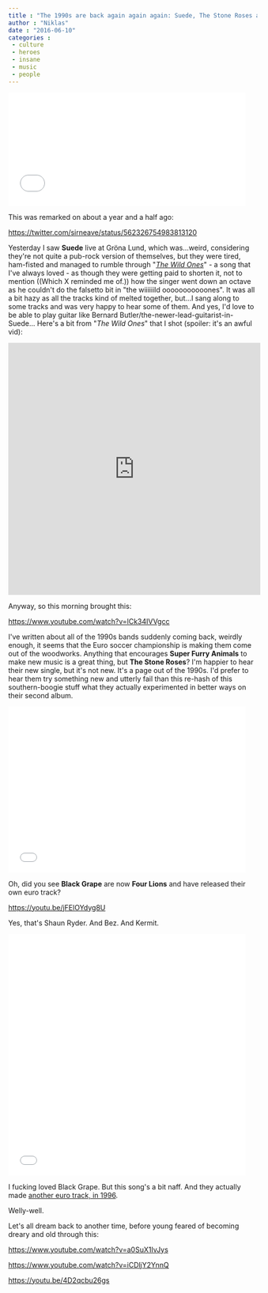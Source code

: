 ```yaml
---
title : "The 1990s are back again again again: Suede, The Stone Roses and Black Grape"
author : "Niklas"
date : "2016-06-10"
categories : 
 - culture
 - heroes
 - insane
 - music
 - people
---
```


<iframe src="//giphy.com/embed/12Kx5pWpBc1WUM" width="480" height="229" frameborder="0" class="giphy-embed" allowfullscreen></iframe>

This was remarked on about a year and a half ago:

https://twitter.com/sirneave/status/562326754983813120

Yesterday I saw **Suede** live at Gröna Lund, which was...weird, considering they're not quite a pub-rock version of themselves, but they were tired, ham-fisted and managed to rumble through "_[The Wild Ones](https://www.youtube.com/watch?v=lCk34IVVgcc)_" - a song that I've always loved - as though they were getting paid to shorten it, not to mention ((Which X reminded me of.)) how the singer went down an octave as he couldn't do the falsetto bit in "the wiiiiiild ooooooooooones". It was all a bit hazy as all the tracks kind of melted together, but...I sang along to some tracks and was very happy to hear some of them. And yes, I'd love to be able to play guitar like Bernard Butler/the-newer-lead-guitarist-in-Suede... Here's a bit from "_The Wild Ones_" that I shot (spoiler: it's an awful vid):

<iframe src="https://player.vimeo.com/video/170132927?color=ffffff&amp;title=0&amp;byline=0&amp;portrait=0" width="510" height="510" frameborder="0" webkitallowfullscreen mozallowfullscreen="" allowfullscreen=""></iframe>

Anyway, so this morning brought this:

https://www.youtube.com/watch?v=lCk34IVVgcc

I've written about all of the 1990s bands suddenly coming back, weirdly enough, it seems that the Euro soccer championship is making them come out of the woodworks. Anything that encourages **Super Furry Animals** to make new music is a great thing, but **The Stone Roses**? I'm happier to hear their new single, but it's not new. It's a page out of the 1990s. I'd prefer to hear them try something new and utterly fail than this re-hash of this southern-boogie stuff what they actually experimented in better ways on their second album.

<iframe src="//giphy.com/embed/BTR5ySzEUQDw4" width="480" height="336" frameborder="0" class="giphy-embed" allowfullscreen></iframe>

Oh, did you see **Black Grape** are now **Four Lions** and have released their own euro track?

https://youtu.be/jFElOYdyg8U

Yes, that's Shaun Ryder. And Bez. And Kermit.

<iframe src="//giphy.com/embed/5V0k52Piho2d2" width="480" height="489" frameborder="0" class="giphy-embed" allowfullscreen></iframe>

I fucking loved Black Grape. But this song's a bit naff. And they actually made [another euro track, in 1996](https://www.youtube.com/watch?v=gNqqEi6oGbo).

Welly-well.

Let's all dream back to another time, before young feared of becoming dreary and old through this:

https://www.youtube.com/watch?v=a0SuX1IvJys

https://www.youtube.com/watch?v=iCDljY2YnnQ

https://youtu.be/4D2qcbu26gs
